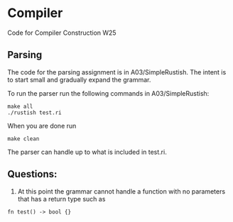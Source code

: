 # Compiler
Code for Compiler Construction W25

## Parsing
The code for the parsing assignment is in A03/SimpleRustish. The intent is to start small and gradually expand the grammar.

To run the parser run the following commands in A03/SimpleRustish:
```
make all
./rustish test.ri
```
When you are done run
```
make clean
```

The parser can handle up to what is included in test.ri.

## Questions:
1. At this point the grammar cannot handle a function with no parameters that has a return type such as 
```
fn test() -> bool {}
```